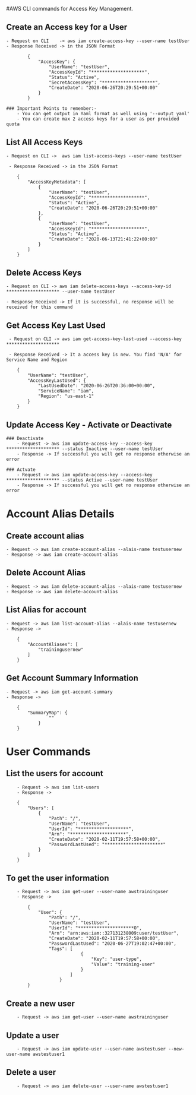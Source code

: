 #AWS CLI commands for Access Key Management.

## Create an Access key for a User
	
 	- Request on CLI	-> aws iam create-access-key --user-name testUser
 	- Response Received -> in the JSON Format

			{
			    "AccessKey": {
			        "UserName": "testUser",
			        "AccessKeyId": "********************",
			        "Status": "Active",
			        "SecretAccessKey": "********************",
			        "CreateDate": "2020-06-26T20:29:51+00:00"
			    }
			}

	### Important Points to remember:-
		- You can get output in Yaml format as well using '--output yaml'
		- You can create max 2 access keys for a user as per provided quota

## List All Access Keys

 	- Request on CLI ->  aws iam list-access-keys --user-name testUser

	 - Response Received -> in the JSON Format

		{
		    "AccessKeyMetadata": [
		        {
		            "UserName": "testUser",
		            "AccessKeyId": "********************",
		            "Status": "Active",
		            "CreateDate": "2020-06-26T20:29:51+00:00"
		        },
		        {
		            "UserName": "testUser",
		            "AccessKeyId": "********************",
		            "Status": "Active",
		            "CreateDate": "2020-06-13T21:41:22+00:00"
		        }
		    ]
		}

## Delete Access Keys

 	- Request on CLI -> aws iam delete-access-keys --access-key-id ******************** --user-name testUser

 	- Response Received -> If it is successful, no response will be received for this command

## Get Access Key Last Used

	 - Request on CLI -> aws iam get-access-key-last-used --access-key ********************
	
	 - Response Received -> It a access key is new. You find 'N/A' for Service Name and Region

		{
		    "UserName": "testUser",
		    "AccessKeyLastUsed": {
		        "LastUsedDate": "2020-06-26T20:36:00+00:00",
		        "ServiceName": "iam",
		        "Region": "us-east-1"
		    }
		}

## Update Access Key - Activate or Deactivate

	### Deactivate 
		- Request -> aws iam update-access-key --access-key ******************** --status Inactive --user-name testUser
		- Response -> If successful you will get no response otherwise an error
	
	### Actvate 
		- Request -> aws iam update-access-key --access-key ******************** --status Active --user-name testUser
		- Response -> If successful you will get no response otherwise an error

# Account Alias Details

## Create account alias

	- Request -> aws iam create-account-alias --alais-name testusernew
	- Response -> aws iam create-account-alias

## Delete Account Alias

	- Request -> aws iam delete-account-alias --alais-name testusernew
	- Response -> aws iam delete-account-alias

## List Alias for account

	- Request -> aws iam list-account-alias --alais-name testusernew
	- Response -> 
		
		{
    		"AccountAliases": [
        		"trainingusernew"
    		]
		}

## Get Account Summary Information

	- Request -> aws iam get-account-summary
	- Response -> 
		
		{
    		"SummaryMap": {
        			""
        		}
        }
	
# User Commands

## List the users for account
	
		- Request -> aws iam list-users
		- Response -> 
			
		{
    		"Users": [
        		{
		            "Path": "/",
		            "UserName": "testUser",
		            "UserId": "*******************",
		            "Arn": "*********************",
		            "CreateDate": "2020-02-11T19:57:58+00:00",
		            "PasswordLastUsed": "**********************"
        		}
    		]
		}

## To get the user information
		
		- Request -> aws iam get-user --user-name awstraininguser
		- Response ->
			
			{
		    	"User": {
		        	"Path": "/",
			        "UserName": "testUser",
			        "UserId": "*********************O",
			        "Arn": "arn:aws:iam::327131238009:user/testUser",
			        "CreateDate": "2020-02-11T19:57:58+00:00",
			        "PasswordLastUsed": "2020-06-27T19:02:47+00:00",
			        "Tags": [
			            		{
			                		"Key": "user-type",
			                		"Value": "training-user"
			            		}
			    		    ]
		    			}
			}
	

## Create a new user

		- Request -> aws iam get-user --user-name awstraininguser

## Update a user
		- Request -> aws iam update-user --user-name awstestuser --new-user-name awstestuser1

## Delete a user
		- Request -> aws iam delete-user --user-name awstestuser1
	